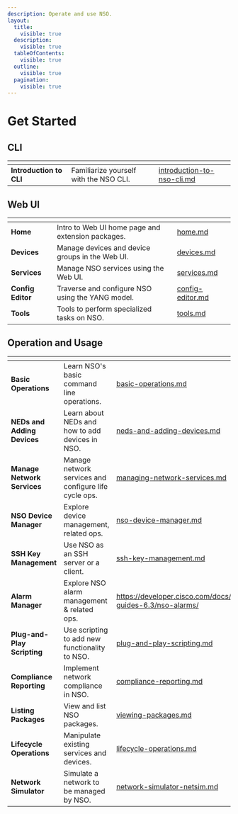 ```yaml
---
description: Operate and use NSO.
layout:
  title:
    visible: true
  description:
    visible: true
  tableOfContents:
    visible: true
  outline:
    visible: true
  pagination:
    visible: true
---
```


# Get Started

## CLI

<table data-view="cards"><thead><tr><th></th><th></th><th data-hidden data-card-target data-type="content-ref"></th></tr></thead><tbody><tr><td><strong>Introduction to CLI</strong></td><td>Familiarize yourself with the NSO CLI.</td><td><a href="cli/introduction-to-nso-cli.md">introduction-to-nso-cli.md</a></td></tr></tbody></table>

## Web UI

<table data-view="cards"><thead><tr><th></th><th></th><th data-hidden data-card-target data-type="content-ref"></th></tr></thead><tbody><tr><td><strong>Home</strong></td><td>Intro to Web UI home page and extension packages. </td><td><a href="webui/home.md">home.md</a></td></tr><tr><td><strong>Devices</strong></td><td>Manage devices and device groups in the Web UI.</td><td><a href="webui/devices.md">devices.md</a></td></tr><tr><td><strong>Services</strong></td><td>Manage NSO services using the Web UI.</td><td><a href="webui/services.md">services.md</a></td></tr><tr><td><strong>Config Editor</strong></td><td>Traverse and configure NSO using the YANG model.</td><td><a href="webui/config-editor.md">config-editor.md</a></td></tr><tr><td><strong>Tools</strong></td><td>Tools to perform specialized tasks on NSO.</td><td><a href="webui/tools.md">tools.md</a></td></tr></tbody></table>

## Operation and Usage

<table data-view="cards" data-full-width="false"><thead><tr><th></th><th></th><th data-hidden data-card-target data-type="content-ref"></th></tr></thead><tbody><tr><td><strong>Basic Operations</strong></td><td>Learn NSO's basic command line operations.</td><td><a href="cli-1/basic-operations.md">basic-operations.md</a></td></tr><tr><td><strong>NEDs and Adding Devices</strong></td><td>Learn about NEDs and how to add devices in NSO.</td><td><a href="cli-1/neds-and-adding-devices.md">neds-and-adding-devices.md</a></td></tr><tr><td><strong>Manage Network Services</strong></td><td>Manage network services and configure life cycle ops.</td><td><a href="cli-1/managing-network-services.md">managing-network-services.md</a></td></tr><tr><td><strong>NSO Device Manager</strong></td><td>Explore device management, related ops.</td><td><a href="cli-1/nso-device-manager.md">nso-device-manager.md</a></td></tr><tr><td><strong>SSH Key Management</strong></td><td>Use NSO as an SSH server or a client.</td><td><a href="cli-1/ssh-key-management.md">ssh-key-management.md</a></td></tr><tr><td><strong>Alarm Manager</strong></td><td>Explore NSO alarm management &#x26; related ops.</td><td><a href="https://developer.cisco.com/docs/nso-guides-6.3/nso-alarms/">https://developer.cisco.com/docs/nso-guides-6.3/nso-alarms/</a></td></tr><tr><td><strong>Plug-and-Play Scripting</strong></td><td>Use scripting to add new functionality to NSO.</td><td><a href="cli-1/plug-and-play-scripting.md">plug-and-play-scripting.md</a></td></tr><tr><td><strong>Compliance Reporting</strong></td><td>Implement network compliance in NSO.</td><td><a href="cli-1/compliance-reporting.md">compliance-reporting.md</a></td></tr><tr><td><strong>Listing Packages</strong></td><td>View and list NSO packages.</td><td><a href="cli-1/viewing-packages.md">viewing-packages.md</a></td></tr><tr><td><strong>Lifecycle Operations</strong></td><td>Manipulate existing services and devices.</td><td><a href="cli-1/lifecycle-operations.md">lifecycle-operations.md</a></td></tr><tr><td><strong>Network Simulator</strong></td><td>Simulate a network to be managed by NSO.</td><td><a href="cli-1/network-simulator-netsim.md">network-simulator-netsim.md</a></td></tr></tbody></table>
